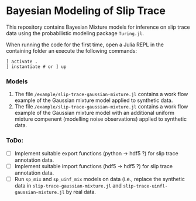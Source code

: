 # Bayesian Modeling of Slip Trace

This repository contains Bayesian Mixture models for inference on slip trace data using the probabilistic modeling package `Turing.jl`.

When running the code for the first time, open a Julia REPL in the containing folder an execute the following commands:
```julia-repl
] activate .
] instantiate # or ] up
```
### Models

1. The file `/example/slip-trace-gaussian-mixture.jl` contains a work flow example of the Gaussian mixture model applied to synthetic data.
2. The file `/example/slip-trace-gaussian-mixture.jl` contains a work flow example of the Gaussian mixture model with an additional uniform mixture compenent (modelling noise observations) applied to synthetic data.

### ToDo:

- [ ] Implement suitable export functions (python -> hdf5 ?) for slip trace annotation data.
- [ ] Implement suitable import functions (hdf5 -> hdf5 ?) for slip trace annotation data.
- [ ] Run `sp_mix` and `sp_uinf_mix` models on data (i.e., replace the synthetic data in `slip-trace-gaussian-mixture.jl` and `slip-trace-uinfl-gaussian-mixture.jl` by real data.
